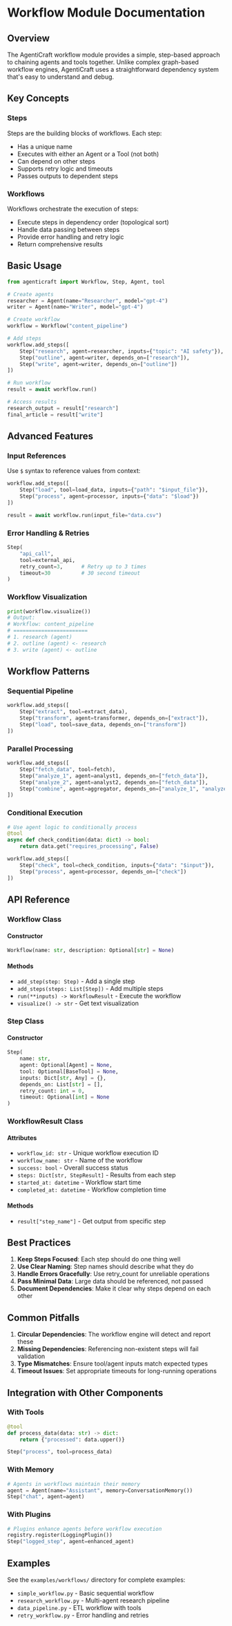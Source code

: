 # Workflow Module Documentation

## Overview

The AgentiCraft workflow module provides a simple, step-based approach to chaining agents and tools together. Unlike complex graph-based workflow engines, AgentiCraft uses a straightforward dependency system that's easy to understand and debug.

## Key Concepts

### Steps
Steps are the building blocks of workflows. Each step:
- Has a unique name
- Executes with either an Agent or a Tool (not both)
- Can depend on other steps
- Supports retry logic and timeouts
- Passes outputs to dependent steps

### Workflows
Workflows orchestrate the execution of steps:
- Execute steps in dependency order (topological sort)
- Handle data passing between steps
- Provide error handling and retry logic
- Return comprehensive results

## Basic Usage

```python
from agenticraft import Workflow, Step, Agent, tool

# Create agents
researcher = Agent(name="Researcher", model="gpt-4")
writer = Agent(name="Writer", model="gpt-4")

# Create workflow
workflow = Workflow("content_pipeline")

# Add steps
workflow.add_steps([
    Step("research", agent=researcher, inputs={"topic": "AI safety"}),
    Step("outline", agent=writer, depends_on=["research"]),
    Step("write", agent=writer, depends_on=["outline"])
])

# Run workflow
result = await workflow.run()

# Access results
research_output = result["research"]
final_article = result["write"]
```

## Advanced Features

### Input References
Use `$` syntax to reference values from context:

```python
workflow.add_steps([
    Step("load", tool=load_data, inputs={"path": "$input_file"}),
    Step("process", agent=processor, inputs={"data": "$load"})
])

result = await workflow.run(input_file="data.csv")
```

### Error Handling & Retries
```python
Step(
    "api_call",
    tool=external_api,
    retry_count=3,      # Retry up to 3 times
    timeout=30          # 30 second timeout
)
```

### Workflow Visualization
```python
print(workflow.visualize())
# Output:
# Workflow: content_pipeline
# ========================
# 1. research (agent)
# 2. outline (agent) <- research
# 3. write (agent) <- outline
```

## Workflow Patterns

### Sequential Pipeline
```python
workflow.add_steps([
    Step("extract", tool=extract_data),
    Step("transform", agent=transformer, depends_on=["extract"]),
    Step("load", tool=save_data, depends_on=["transform"])
])
```

### Parallel Processing
```python
workflow.add_steps([
    Step("fetch_data", tool=fetch),
    Step("analyze_1", agent=analyst1, depends_on=["fetch_data"]),
    Step("analyze_2", agent=analyst2, depends_on=["fetch_data"]),
    Step("combine", agent=aggregator, depends_on=["analyze_1", "analyze_2"])
])
```

### Conditional Execution
```python
# Use agent logic to conditionally process
@tool
async def check_condition(data: dict) -> bool:
    return data.get("requires_processing", False)

workflow.add_steps([
    Step("check", tool=check_condition, inputs={"data": "$input"}),
    Step("process", agent=processor, depends_on=["check"])
])
```

## API Reference

### Workflow Class

#### Constructor
```python
Workflow(name: str, description: Optional[str] = None)
```

#### Methods
- `add_step(step: Step)` - Add a single step
- `add_steps(steps: List[Step])` - Add multiple steps
- `run(**inputs) -> WorkflowResult` - Execute the workflow
- `visualize() -> str` - Get text visualization

### Step Class

#### Constructor
```python
Step(
    name: str,
    agent: Optional[Agent] = None,
    tool: Optional[BaseTool] = None,
    inputs: Dict[str, Any] = {},
    depends_on: List[str] = [],
    retry_count: int = 0,
    timeout: Optional[int] = None
)
```

### WorkflowResult Class

#### Attributes
- `workflow_id: str` - Unique workflow execution ID
- `workflow_name: str` - Name of the workflow
- `success: bool` - Overall success status
- `steps: Dict[str, StepResult]` - Results from each step
- `started_at: datetime` - Workflow start time
- `completed_at: datetime` - Workflow completion time

#### Methods
- `result["step_name"]` - Get output from specific step

## Best Practices

1. **Keep Steps Focused**: Each step should do one thing well
2. **Use Clear Naming**: Step names should describe what they do
3. **Handle Errors Gracefully**: Use retry_count for unreliable operations
4. **Pass Minimal Data**: Large data should be referenced, not passed
5. **Document Dependencies**: Make it clear why steps depend on each other

## Common Pitfalls

1. **Circular Dependencies**: The workflow engine will detect and report these
2. **Missing Dependencies**: Referencing non-existent steps will fail validation
3. **Type Mismatches**: Ensure tool/agent inputs match expected types
4. **Timeout Issues**: Set appropriate timeouts for long-running operations

## Integration with Other Components

### With Tools
```python
@tool
def process_data(data: str) -> dict:
    return {"processed": data.upper()}

Step("process", tool=process_data)
```

### With Memory
```python
# Agents in workflows maintain their memory
agent = Agent(name="Assistant", memory=ConversationMemory())
Step("chat", agent=agent)
```

### With Plugins
```python
# Plugins enhance agents before workflow execution
registry.register(LoggingPlugin())
Step("logged_step", agent=enhanced_agent)
```

## Examples

See the `examples/workflows/` directory for complete examples:
- `simple_workflow.py` - Basic sequential workflow
- `research_workflow.py` - Multi-agent research pipeline
- `data_pipeline.py` - ETL workflow with tools
- `retry_workflow.py` - Error handling and retries
